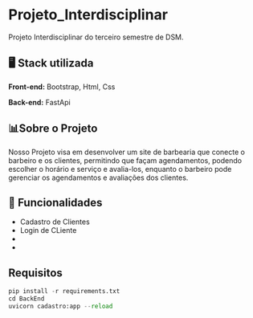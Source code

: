 
# Projeto_Interdisciplinar
Projeto Interdisciplinar do terceiro semestre de DSM.




## 🖥 Stack utilizada 

**Front-end:** Bootstrap, Html, Css

**Back-end:** FastApi


## 📊Sobre o Projeto

Nosso Projeto visa em desenvolver um site de barbearia que conecte o barbeiro e os clientes, permitindo que façam agendamentos, podendo escolher o horário e serviço e avalia-los, enquanto o barbeiro pode gerenciar os agendamentos e avaliações dos clientes.
## 💾 Funcionalidades

- Cadastro de Clientes
- Login de CLiente
- 
- 


## Requisitos

```python
pip install -r requirements.txt
cd BackEnd
uvicorn cadastro:app --reload

```
